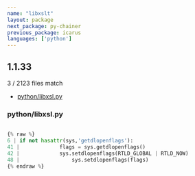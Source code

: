 ```yaml
---
name: "libxslt"
layout: package
next_package: py-chainer
previous_package: icarus
languages: ['python']
---
```

## 1.1.33
3 / 2123 files match

 - [python/libxsl.py](#pythonlibxslpy)

### python/libxsl.py

```python

{% raw %}
6 | if not hasattr(sys,'getdlopenflags'):
41 |             flags = sys.getdlopenflags() 
42 |             sys.setdlopenflags(RTLD_GLOBAL | RTLD_NOW)
48 |                 sys.setdlopenflags(flags)
{% endraw %}

```